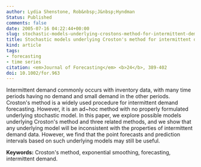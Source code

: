```yaml
---
author: Lydia Shenstone, Rob&nbsp;J&nbsp;Hyndman
Status: Published
comments: false
date: 2005-07-16 04:22:44+00:00
slug: stochastic-models-underlying-crostons-method-for-intermittent-demand-forecasting
title: Stochastic models underlying Croston's method for intermittent demand forecasting
kind: article
tags:
- forecasting
- time series
citation: <em>Journal of Forecasting</em> <b>24</b>, 389-402
doi: 10.1002/for.963
---
```


Intermittent demand commonly occurs with inventory data, with many time periods having no demand and small demand in the other periods. Croston's method is a widely used procedure for intermittent demand forecasting. However, it is an ad~hoc method with no properly formulated underlying stochastic model. In this paper, we explore possible models underlying Croston's method and three related methods, and we show that any underlying model will be inconsistent with the properties of intermittent demand data. However, we find that the point forecasts and prediction intervals based on such underlying models may still be useful.

**Keywords:** Croston's method, exponential smoothing, forecasting, intermittent demand.

